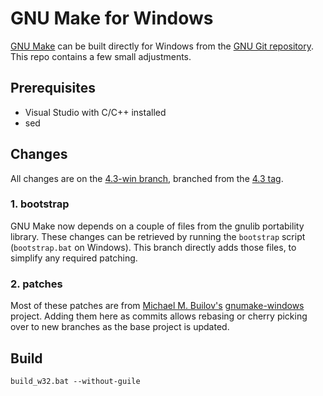 GNU Make for Windows
====================

[GNU Make](https://www.gnu.org/software/make/) can be built directly for Windows from the [GNU Git repository](https://savannah.gnu.org/git/?group=make).
This repo contains a few small adjustments.

## Prerequisites

* Visual Studio with C/C++ installed
* sed

## Changes

All changes are on the [4.3-win branch](https://github.com/toddlucas/make-win/tree/4.3-win), branched from the [4.3 tag](https://github.com/toddlucas/make-win/tree/4.3).

### 1. bootstrap

GNU Make now depends on a couple of files from the gnulib portability library.
These changes can be retrieved by running the `bootstrap` script (`bootstrap.bat` on Windows).
This branch directly adds those files, to simplify any required patching.

### 2. patches

Most of these patches are from [Michael M. Builov's](https://github.com/mbuilov) [gnumake-windows](https://github.com/mbuilov/gnumake-windows) project.
Adding them here as commits allows rebasing or cherry picking over to new branches as the base project is updated.

## Build

`build_w32.bat --without-guile`
